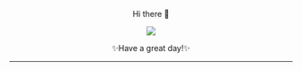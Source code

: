 <div align="center">
  <p>Hi there 👋</p>
  <img src="https://giffiles.alphacoders.com/133/13344.gif" />
  <p>✨Have a great day!✨</p>
  <HR>
</div>
